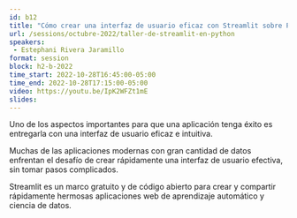 ```yaml
---
id: b12
title: "Cómo crear una interfaz de usuario eficaz con Streamlit sobre Python"
url: /sessions/octubre-2022/taller-de-streamlit-en-python
speakers:
 - Estephani Rivera Jaramillo
format: session
block: h2-b-2022
time_start: 2022-10-28T16:45:00-05:00
time_end: 2022-10-28T17:15:00-05:00
video: https://youtu.be/IpK2WFZt1mE
slides:
---
```


Uno de los aspectos importantes para que una aplicación tenga éxito es entregarla con una interfaz de usuario eficaz e intuitiva. 

Muchas de las aplicaciones modernas con gran cantidad de datos enfrentan el desafío de crear rápidamente una interfaz de usuario efectiva, sin tomar pasos complicados. 

Streamlit es un marco gratuito y de código abierto para crear y compartir rápidamente hermosas aplicaciones web de aprendizaje automático y ciencia de datos.